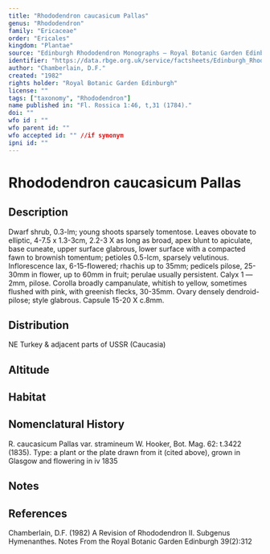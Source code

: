 ```yaml
---
title: "Rhododendron caucasicum Pallas"
genus: "Rhododendron"
family: "Ericaceae"
order: "Ericales"
kingdom: "Plantae"
source: "Edinburgh Rhododendron Monographs – Royal Botanic Garden Edinburgh"
identifier: "https://data.rbge.org.uk/service/factsheets/Edinburgh_Rhododendron_Monographs.xhtml"
author: "Chamberlain, D.F."
created: "1982"
rights holder: "Royal Botanic Garden Edinburgh"
license: ""
tags: ["taxonomy", "Rhododendron"]
name published in: "Fl. Rossica 1:46, t,31 (1784)."
doi: ""
wfo id : ""
wfo parent id: ""
wfo accepted id: "" //if synonym                      
ipni id: ""
---
```


                       

# Rhododendron caucasicum Pallas

## Description
Dwarf shrub, 0.3-lm; young shoots sparsely tomentose. Leaves obovate to elliptic, 4-7.5 x 1.3-3cm, 2.2-3 X as long as broad, apex blunt to apiculate, base cuneate, upper surface glabrous, lower surface with a compacted fawn to brownish tomentum; petioles 0.5-lcm, sparsely velutinous. Inflorescence lax, 6-15-flowered; rhachis up to 35mm; pedicels pilose, 25-30mm in flower, up to 60mm in fruit; perulae usually persistent. Calyx 1 —2mm, pilose. Corolla broadly campanulate, whitish to yellow, sometimes flushed with pink, with greenish flecks, 30-35mm. Ovary densely dendroid-pilose; style glabrous. Capsule 15-20 X c.8mm.

## Distribution
NE Turkey & adjacent parts of USSR (Caucasia)

## Altitude


## Habitat


## Nomenclatural History
R. caucasicum Pallas var. stramineum W. Hooker, Bot. Mag. 62: t.3422 (1835). Type: a plant or the plate drawn from it (cited above), grown in Glasgow and flowering in iv 1835
                       
## Notes


## References

Chamberlain, D.F. (1982) A Revision of Rhododendron II. Subgenus Hymenanthes. Notes From the Royal Botanic Garden Edinburgh 39(2):312
